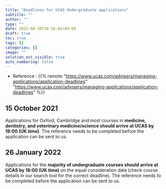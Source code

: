 ```yaml
---
title: "Deadlines for UCAS Undergraduate applications"
subtitle: ""
author: ""
type: ""
date: 2021-08-30T16:56:02+04:00
draft: true
toc: true
tags: []
categories: []
image: ""
solution_est_visible: true
auto_numbering: false
---
```


- Reference : {{% remote "https://www.ucas.com/advisers/managing-applications/application-deadlines" "https://www.ucas.com/advisers/managing-applications/application-deadlines" %}}

## 15 October 2021

Applications for Oxford, Cambridge and most courses in **medicine, dentistry, and veterinary medicine/science should arrive at UCAS by 18:00 (UK time)**. The reference needs to be completed before the application can be sent to us.

## 26 January 2022

Applications for the **majority of undergraduate courses should arrive at UCAS by 18:00 (UK time)** on the equal consideration date (check course details in our search tool for the correct deadline). The reference needs to be completed before the application can be sent to us.
